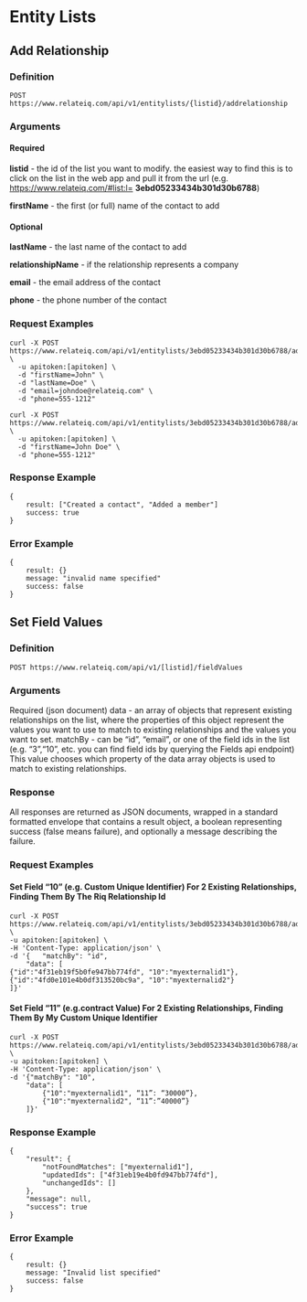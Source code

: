 Entity Lists
============

## Add Relationship

### Definition

```
POST https://www.relateiq.com/api/v1/entitylists/{listid}/addrelationship
```

### Arguments

#### Required

**listid** - the id of the list you want to modify. the easiest way to find this is to click on the list in the web app and pull it from the url (e.g. https://www.relateiq.com/#list:l= **3ebd05233434b301d30b6788**)

**firstName** - the first (or full) name of the contact to add

#### Optional
**lastName** - the last name of the contact to add

**relationshipName** - if the relationship represents a company

**email** - the email address of the contact

**phone** - the phone number of the contact

### Request Examples

```
curl -X POST https://www.relateiq.com/api/v1/entitylists/3ebd05233434b301d30b6788/addrelationship \
  -u apitoken:[apitoken] \
  -d "firstName=John" \
  -d "lastName=Doe" \
  -d "email=johndoe@relateiq.com" \
  -d "phone=555-1212"

curl -X POST https://www.relateiq.com/api/v1/entitylists/3ebd05233434b301d30b6788/addrelationship \
  -u apitoken:[apitoken] \
  -d "firstName=John Doe" \
  -d "phone=555-1212"
```

### Response Example

```
{
    result: ["Created a contact", "Added a member"]
    success: true
}
```

### Error Example

```
{
    result: {}
    message: "invalid name specified"
    success: false
}
```

## Set Field Values

### Definition

```
POST https://www.relateiq.com/api/v1/[listid]/fieldValues
```

### Arguments
Required (json document)
data - an array of objects that represent existing relationships on the list, where the properties of this object represent the values you want to use to match to existing relationships and the values you want to set.
matchBy - can be “id”, “email”, or one of the field ids in the list (e.g. “3”,“10”, etc. you can find field ids by querying the Fields api endpoint) This value chooses which property of the data array objects is used to match to existing relationships.

### Response
All responses are returned as JSON documents, wrapped in a standard formatted envelope that contains a result object, a boolean representing success (false means failure), and optionally a message describing the failure.


### Request Examples

#### Set Field “10” (e.g. Custom Unique Identifier) For 2 Existing Relationships, Finding Them By The Riq Relationship Id

```
curl -X POST https://www.relateiq.com/api/v1/entitylists/3ebd05233434b301d30b6788/addrelationship \
-u apitoken:[apitoken] \
-H 'Content-Type: application/json' \
-d '{   "matchBy": "id",
    "data": [
{"id":"4f31eb19f5b0fe947bb774fd", "10":"myexternalid1"},
{"id":"4fd0e101e4b0df313520bc9a", "10":"myexternalid2"}
]}'
```

#### Set Field “11” (e.g.contract Value) For 2 Existing Relationships, Finding Them By My Custom Unique Identifier

```
curl -X POST https://www.relateiq.com/api/v1/entitylists/3ebd05233434b301d30b6788/addrelationship \
-u apitoken:[apitoken] \
-H 'Content-Type: application/json' \
-d '{"matchBy": "10",
    "data": [
        {"10":"myexternalid1", “11”: “30000”},
        {"10":"myexternalid2", “11”:”40000”}
    ]}'
```

### Response Example

```
{
    "result": {
        "notFoundMatches": ["myexternalid1"],
        "updatedIds": ["4f31eb19e4b0fd947bb774fd"],
        "unchangedIds": []
    },
    "message": null,
    "success": true
}
```

### Error Example

```
{
    result: {}
    message: "Invalid list specified"
    success: false
}
```
